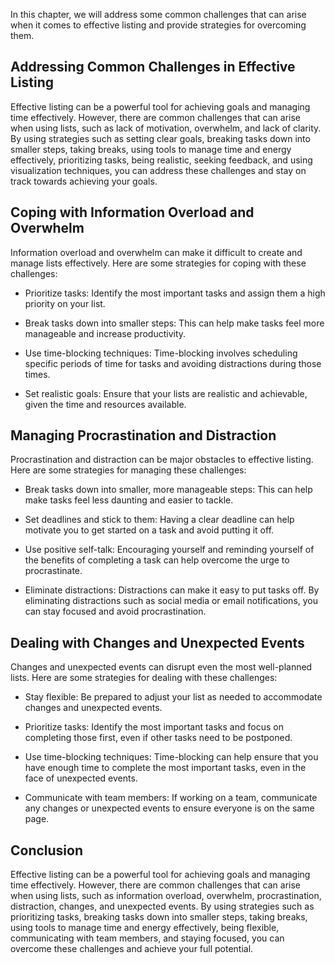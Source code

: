 
In this chapter, we will address some common challenges that can arise when it comes to effective listing and provide strategies for overcoming them.

Addressing Common Challenges in Effective Listing
-------------------------------------------------

Effective listing can be a powerful tool for achieving goals and managing time effectively. However, there are common challenges that can arise when using lists, such as lack of motivation, overwhelm, and lack of clarity. By using strategies such as setting clear goals, breaking tasks down into smaller steps, taking breaks, using tools to manage time and energy effectively, prioritizing tasks, being realistic, seeking feedback, and using visualization techniques, you can address these challenges and stay on track towards achieving your goals.

Coping with Information Overload and Overwhelm
----------------------------------------------

Information overload and overwhelm can make it difficult to create and manage lists effectively. Here are some strategies for coping with these challenges:

* Prioritize tasks: Identify the most important tasks and assign them a high priority on your list.

* Break tasks down into smaller steps: This can help make tasks feel more manageable and increase productivity.

* Use time-blocking techniques: Time-blocking involves scheduling specific periods of time for tasks and avoiding distractions during those times.

* Set realistic goals: Ensure that your lists are realistic and achievable, given the time and resources available.

Managing Procrastination and Distraction
----------------------------------------

Procrastination and distraction can be major obstacles to effective listing. Here are some strategies for managing these challenges:

* Break tasks down into smaller, more manageable steps: This can help make tasks feel less daunting and easier to tackle.

* Set deadlines and stick to them: Having a clear deadline can help motivate you to get started on a task and avoid putting it off.

* Use positive self-talk: Encouraging yourself and reminding yourself of the benefits of completing a task can help overcome the urge to procrastinate.

* Eliminate distractions: Distractions can make it easy to put tasks off. By eliminating distractions such as social media or email notifications, you can stay focused and avoid procrastination.

Dealing with Changes and Unexpected Events
------------------------------------------

Changes and unexpected events can disrupt even the most well-planned lists. Here are some strategies for dealing with these challenges:

* Stay flexible: Be prepared to adjust your list as needed to accommodate changes and unexpected events.

* Prioritize tasks: Identify the most important tasks and focus on completing those first, even if other tasks need to be postponed.

* Use time-blocking techniques: Time-blocking can help ensure that you have enough time to complete the most important tasks, even in the face of unexpected events.

* Communicate with team members: If working on a team, communicate any changes or unexpected events to ensure everyone is on the same page.

Conclusion
----------

Effective listing can be a powerful tool for achieving goals and managing time effectively. However, there are common challenges that can arise when using lists, such as information overload, overwhelm, procrastination, distraction, changes, and unexpected events. By using strategies such as prioritizing tasks, breaking tasks down into smaller steps, taking breaks, using tools to manage time and energy effectively, being flexible, communicating with team members, and staying focused, you can overcome these challenges and achieve your full potential.
